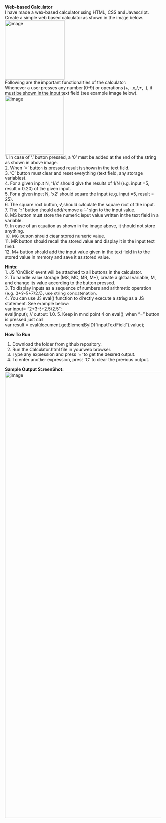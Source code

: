 **Web-based Calculator**  
I have made a web-based calculator using HTML, CSS and Javascript.  
Create a simple web based calculator as shown in the image below.  
 <img width="192" alt="image" src="https://user-images.githubusercontent.com/91070350/160280177-c3337191-5132-46bb-b858-f78f54c151e3.png">  
Following are the important functionalities of the calculator:  
	Whenever a user presses any number (0-9) or operations (+,-,x,/,±, .), it must be shown in the input text field (see example image below).  
  <img width="190" alt="image" src="https://user-images.githubusercontent.com/91070350/160280201-a60b815e-0ab4-42cc-b1a3-1c4a58258a4c.png">     
	1. In case of ‘.’ button pressed, a ‘0’ must be added at the end of the string as shown in above image.   
	2. When ‘=’ button is pressed result is shown in the text field.  
	3. ‘C’ button must clear and reset everything (text field, any storage variables).  
	4. For a given input N, ‘1/x’ should give the results of 1/N (e.g. input =5, result = 0.20) of the given input.  
	5. For a given input N, ‘x2’ should square the input (e.g. input =5, result = 25).  
	6. The square root button, √,should calculate the square root of the input.  
	7. The ‘±’ button should add/remove a ‘–’ sign to the input value.  
	8. MS button must store the numeric input value written in the text field in a variable.  
  9. In case of an equation as shown in the image above, it should not store anything.  
	10. MC button should clear stored numeric value.  
	11. MR button should recall the stored value and display it in the input text field.  
	12. M+ button should add the input value given in the text field in to the stored value in memory and save it as stored value.  

**Hints:**  
	1. JS ‘OnClick’ event will be attached to all buttons in the calculator.  
	2. To handle value storage (MS, MC, MR, M+), create a global variable, M, and change its value according to the button pressed.  
	3. To display inputs as a sequence of numbers and arithmetic operation (e.g. 2+3-5+7/2.5), use string concatenation.  
	4. You can use JS eval() function to directly execute a string as a JS statement. See example below:  
     var input= “2+3-5+2.5/2.5”;  
     eval(input);   // output: 1.0. 
	5. Keep in mind point 4 on eval(), when “=” button is pressed just call  
     var result = eval(document.getElementByID(“inputTextField”).value);    
     
  **How To Run**
  1. Download the folder from github repository.  
  2. Run the Calculator.html file in your web browser.  
  3. Type any expression and press '=' to get the desired output.  
  4. To enter another expression, press 'C' to clear the previous output.    
  
  **Sample Output ScreenShot:**    
  <img width="1439" alt="image" src="https://user-images.githubusercontent.com/91070350/160280262-9d349dee-4b57-47cd-8c49-f63482af6cef.png">
  
